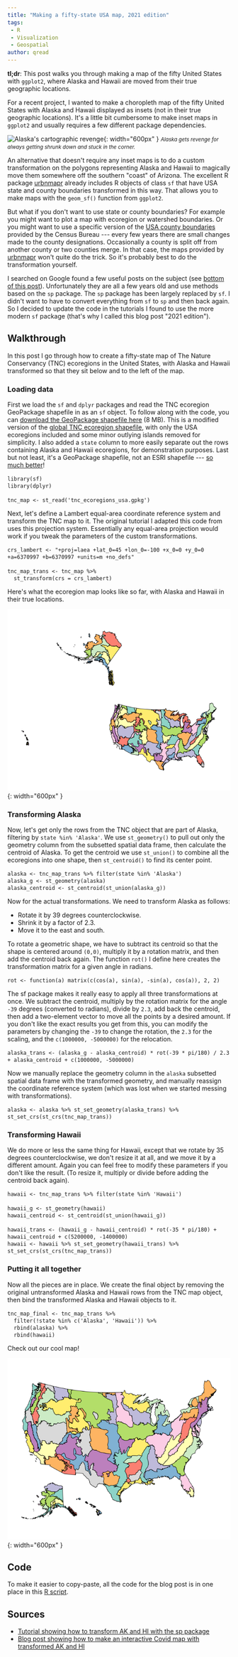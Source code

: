 ```yaml
---
title: "Making a fifty-state USA map, 2021 edition"
tags:
 - R
 - Visualization
 - Geospatial
author: qread
---
```


**tl;dr**: This post walks you through making a map of the fifty United States with `ggplot2`, where Alaska and Hawaii are moved from their true geographic locations.

For a recent project, I wanted to make a choropleth map of the fifty United States with Alaska and Hawaii displayed as insets (not in their true geographic locations). It's a little bit cumbersome to make inset maps in `ggplot2` and usually requires a few different package dependencies.

![Alaska's cartographic revenge](https://i1.wp.com/www.maproomblog.com/xq/wp-content/uploads/2018/04/ak-usa-map.jpg){: width="600px" }
<small><i>Alaska gets revenge for always getting shrunk down and stuck in the corner.</i></small>

An alternative that doesn't require any inset maps is to do a custom transformation on the polygons representing Alaska and Hawaii to magically move them somewhere off the southern "coast" of Arizona. The excellent R package [urbnmapr][urbnmapr] already includes R objects of class `sf` that have USA state and county boundaries transformed in this way. That allows you to make maps with the `geom_sf()` function from `ggplot2`. 

But what if you don't want to use state or county boundaries? For example you might want to plot a map with ecoregion or watershed boundaries. Or you might want to use a specific version of the [USA county boundaries][tiger] provided by the Census Bureau --- every few years there are small changes made to the county designations. Occasionally a county is split off from another county or two counties merge. In that case, the maps provided by [urbnmapr][urbnmapr] won't quite do the trick. So it's probably best to do the transformation yourself.

I searched on Google found a few useful posts on the subject (see [bottom of this post](#sources)). Unfortunately they are all a few years old and use methods based on the `sp` package. The `sp` package has been largely replaced by `sf`. I didn't want to have to convert everything from `sf` to `sp` and then back again. So I decided to update the code in the tutorials I found to use the more modern `sf` package (that's why I called this blog post "2021 edition").

## Walkthrough

In this post I go through how to create a fifty-state map of The Nature Conservancy (TNC) ecoregions in the United States, with Alaska and Hawaii transformed so that they sit below and to the left of the map.

### Loading data 

First we load the `sf` and `dplyr` packages and read the TNC ecoregion GeoPackage shapefile in as an `sf` object. To follow along with the code, you can [download the GeoPackage shapefile here][file] (8 MB). This is a modified version of the [global TNC ecoregion shapefile][tncshp], with only the USA ecoregions included and some minor outlying islands removed for simplicity. I also added a `state` column to more easily separate out the rows containing Alaska and Hawaii ecoregions, for demonstration purposes. Last but not least, it's a GeoPackage shapefile, not an ESRI shapefile --- [so much better][geopackage]!

```
library(sf)
library(dplyr)

tnc_map <- st_read('tnc_ecoregions_usa.gpkg')
```

Next, let's define a Lambert equal-area coordinate reference system and transform the TNC map to it. The original tutorial I adapted this code from uses this projection system. Essentially any equal-area projection would work if you tweak the parameters of the custom transformations.

```
crs_lambert <- "+proj=laea +lat_0=45 +lon_0=-100 +x_0=0 +y_0=0 +a=6370997 +b=6370997 +units=m +no_defs"

tnc_map_trans <- tnc_map %>%
  st_transform(crs = crs_lambert)
```

Here's what the ecoregion map looks like so far, with Alaska and Hawaii in their true locations.

![TNC ecoregions, true locations](/assets/images/tnc-usa-map1.png){: width="600px" }

### Transforming Alaska

Now, let's get only the rows from the TNC object that are part of Alaska, filtering by `state %in% 'Alaska'`. We use `st_geometry()` to pull out only the geometry column from the subsetted spatial data frame, then calculate the centroid of Alaska. To get the centroid we use `st_union()` to combine all the ecoregions into one shape, then `st_centroid()` to find its center point.

```
alaska <- tnc_map_trans %>% filter(state %in% 'Alaska')
alaska_g <- st_geometry(alaska)
alaska_centroid <- st_centroid(st_union(alaska_g))
```

Now for the actual transformations. We need to transform Alaska as follows:

- Rotate it by 39 degrees counterclockwise.
- Shrink it by a factor of 2.3.
- Move it to the east and south.

To rotate a geometric shape, we have to subtract its centroid so that the shape is centered around `(0,0)`, multiply it by a rotation matrix, and then add the centroid back again. The function `rot()` I define here creates the transformation matrix for a given angle in radians.

```
rot <- function(a) matrix(c(cos(a), sin(a), -sin(a), cos(a)), 2, 2)
```

The sf package makes it really easy to apply all three transformations at once. We subtract the centroid, multiply by the rotation matrix for the angle `-39` degrees (converted to radians), divide by `2.3`, add back the centroid, then add a two-element vector to move all the points by a desired amount. If you don't like the exact results you get from this, you can modify the parameters by changing the `-39` to change the rotation, the `2.3` for the scaling, and the `c(1000000, -5000000)` for the relocation.

```
alaska_trans <- (alaska_g - alaska_centroid) * rot(-39 * pi/180) / 2.3 + alaska_centroid + c(1000000, -5000000)
```

Now we manually replace the geometry column in the `alaska` subsetted spatial data frame with the transformed geometry, and manually reassign the coordinate reference system (which was lost when we started messing with transformations).

```
alaska <- alaska %>% st_set_geometry(alaska_trans) %>% st_set_crs(st_crs(tnc_map_trans))
```

### Transforming Hawaii

We do more or less the same thing for Hawaii, except that we rotate by 35 degrees counterclockwise, we don't resize it at all, and we move it by a different amount. Again you can feel free to modify these parameters if you don't like the result. (To resize it, multiply or divide before adding the centroid back again).

```
hawaii <- tnc_map_trans %>% filter(state %in% 'Hawaii')

hawaii_g <- st_geometry(hawaii)
hawaii_centroid <- st_centroid(st_union(hawaii_g))

hawaii_trans <- (hawaii_g - hawaii_centroid) * rot(-35 * pi/180) + hawaii_centroid + c(5200000, -1400000)
hawaii <- hawaii %>% st_set_geometry(hawaii_trans) %>% st_set_crs(st_crs(tnc_map_trans))
```

### Putting it all together

Now all the pieces are in place. We create the final object by removing the original untransformed Alaska and Hawaii rows from the TNC map object, then bind the transformed Alaska and Hawaii objects to it.

```
tnc_map_final <- tnc_map_trans %>%
  filter(!state %in% c('Alaska', 'Hawaii')) %>%
  rbind(alaska) %>%
  rbind(hawaii)
```

Check out our cool map!

![TNC ecoregions, Alaska and Hawaii transformed](/assets/images/tnc-usa-map2.png){: width="600px" }

## Code

To make it easier to copy-paste, all the code for the blog post is in one place in this [R script][code].

## Sources

- [Tutorial showing how to transform AK and HI with the sp package](https://rstudio-pubs-static.s3.amazonaws.com/94122_462a1d171e4944f0a99c1f91fd5071d5.html)
- [Blog post showing how to make an interactive Covid map with transformed AK and HI](https://www.storybench.org/how-to-shift-alaska-and-hawaii-below-the-lower-48-for-your-interactive-choropleth-map/)


[code]: https://cyberhelp.sesync.org/assets/files/transform_alaska_hawaii.R
[file]: https://cyberhelp.sesync.org/assets/files/tnc-ecoregions-usa.gpkg
[tncshp]: https://geospatial.tnc.org/datasets/b1636d640ede4d6ca8f5e369f2dc368b/about
[urbnmapr]: https://urbaninstitute.github.io/urbnmapr/articles/introducing-urbnmapr.html
[geopackage]: https://www.gis-blog.com/geopackage-vs-shapefile/
[tiger]: https://www.census.gov/geographies/mapping-files/time-series/geo/tiger-line-file.html
